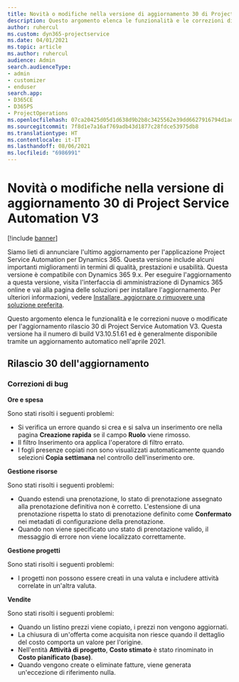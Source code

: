 ```yaml
---
title: Novità o modifiche nella versione di aggiornamento 30 di Project Service Automation V3
description: Questo argomento elenca le funzionalità e le correzioni disponibili nella versione di aggiornamento 30 di Project Service Automation V3.
author: ruhercul
ms.custom: dyn365-projectservice
ms.date: 04/01/2021
ms.topic: article
ms.author: ruhercul
audience: Admin
search.audienceType:
- admin
- customizer
- enduser
search.app:
- D365CE
- D365PS
- ProjectOperations
ms.openlocfilehash: 07ca20425d05d1d638d9b2b8c3425562e39dd6627916794d1ad8441f00658459
ms.sourcegitcommit: 7f8d1e7a16af769adb43d1877c28fdce53975db8
ms.translationtype: HT
ms.contentlocale: it-IT
ms.lasthandoff: 08/06/2021
ms.locfileid: "6986991"
---
```

# <a name="whats-new-or-changed-in-project-service-automation-update-release-30-v3"></a>Novità o modifiche nella versione di aggiornamento 30 di Project Service Automation V3

[!include [banner](../includes/psa-now-project-operations.md)]

Siamo lieti di annunciare l'ultimo aggiornamento per l'applicazione Project Service Automation per Dynamics 365. Questa versione include alcuni importanti miglioramenti in termini di qualità, prestazioni e usabilità. Questa versione è compatibile con Dynamics 365 9.x. Per eseguire l'aggiornamento a questa versione, visita l'interfaccia di amministrazione di Dynamics 365 online e vai alla pagina delle soluzioni per installare l'aggiornamento. Per ulteriori informazioni, vedere [Installare, aggiornare o rimuovere una soluzione preferita](/power-platform/admin/install-remove-preferred-solution.md).

Questo argomento elenca le funzionalità e le correzioni nuove o modificate per l'aggiornamento rilascio 30 di Project Service Automation V3. Questa versione ha il numero di build V3.10.51.61 ed è generalmente disponibile tramite un aggiornamento automatico nell'aprile 2021.

## <a name="update-release-30"></a>Rilascio 30 dell'aggiornamento

### <a name="bug-fixes"></a>Correzioni di bug

**Ore e spesa**

Sono stati risolti i seguenti problemi:

- Si verifica un errore quando si crea e si salva un inserimento ore nella pagina **Creazione rapida** se il campo **Ruolo** viene rimosso.
- Il filtro Inserimento ora applica l'operatore di filtro errato.
- I fogli presenze copiati non sono visualizzati automaticamente quando selezioni **Copia settimana** nel controllo dell'inserimento ore.

**Gestione risorse**

Sono stati risolti i seguenti problemi:

- Quando estendi una prenotazione, lo stato di prenotazione assegnato alla prenotazione definitiva non è corretto. L'estensione di una prenotazione rispetta lo stato di prenotazione definito come **Confermato** nei metadati di configurazione della prenotazione.
- Quando non viene specificato uno stato di prenotazione valido, il messaggio di errore non viene localizzato correttamente.

**Gestione progetti**

Sono stati risolti i seguenti problemi:

- I progetti non possono essere creati in una valuta e includere attività correlate in un'altra valuta.

**Vendite**

Sono stati risolti i seguenti problemi:

- Quando un listino prezzi viene copiato, i prezzi non vengono aggiornati.
- La chiusura di un'offerta come acquisita non riesce quando il dettaglio del costo comporta un valore per l'origine.
- Nell'entità **Attività di progetto**, **Costo stimato** è stato rinominato in **Costo pianificato (base)**.
- Quando vengono create o eliminate fatture, viene generata un'eccezione di riferimento nulla.
